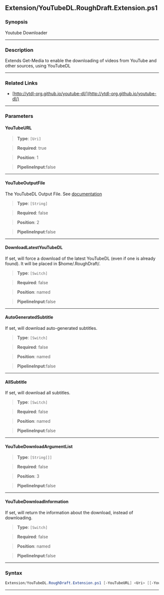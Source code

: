 
Extension/YouTubeDL.RoughDraft.Extension.ps1
--------------------------------------------
### Synopsis
Youtube Downloader

---
### Description

Extends Get-Media to enable the downloading of videos from YouTube and other sources, using YouTubeDL

---
### Related Links
* [http://ytdl-org.github.io/youtube-dl/](http://ytdl-org.github.io/youtube-dl/)



---
### Parameters
#### **YouTubeURL**

> **Type**: ```[Uri]```

> **Required**: true

> **Position**: 1

> **PipelineInput**:false



---
#### **YouTubeOutputFile**

The YouTubeDL Output File.  See [documentation](https://github.com/ytdl-org/youtube-dl/blob/master/README.md#output-template)



> **Type**: ```[String]```

> **Required**: false

> **Position**: 2

> **PipelineInput**:false



---
#### **DownloadLatestYouTubeDL**

If set, will force a download of the latest YouTubeDL (even if one is already found).  It will be placed in $home/.RoughDraft/.



> **Type**: ```[Switch]```

> **Required**: false

> **Position**: named

> **PipelineInput**:false



---
#### **AutoGeneratedSubtitle**

If set, will download auto-generated subtitles.



> **Type**: ```[Switch]```

> **Required**: false

> **Position**: named

> **PipelineInput**:false



---
#### **AllSubtitle**

If set, will download all subtitles.



> **Type**: ```[Switch]```

> **Required**: false

> **Position**: named

> **PipelineInput**:false



---
#### **YouTubeDownloadArgumentList**

> **Type**: ```[String[]]```

> **Required**: false

> **Position**: 3

> **PipelineInput**:false



---
#### **YouTubeDownloadInformation**

If set, will return the information about the download, instead of downloading.



> **Type**: ```[Switch]```

> **Required**: false

> **Position**: named

> **PipelineInput**:false



---
### Syntax
```PowerShell
Extension/YouTubeDL.RoughDraft.Extension.ps1 [-YouTubeURL] <Uri> [[-YouTubeOutputFile] <String>] [-DownloadLatestYouTubeDL] [-AutoGeneratedSubtitle] [-AllSubtitle] [[-YouTubeDownloadArgumentList] <String[]>] [-YouTubeDownloadInformation] [<CommonParameters>]
```
---



